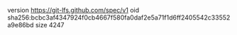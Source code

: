 version https://git-lfs.github.com/spec/v1
oid sha256:bcbc3af4347924f0cb4667f580fa0daf2e5a71f1d6ff2405542c33552a9e86bd
size 4247
